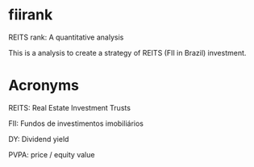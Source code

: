 # fiirank
REITS rank: A quantitative analysis

This is a analysis to create a strategy of REITS (FII in Brazil) investment.


# Acronyms

REITS: Real Estate Investment Trusts

FII: Fundos de investimentos imobiliários

DY: Dividend yield

PVPA: price / equity value 
